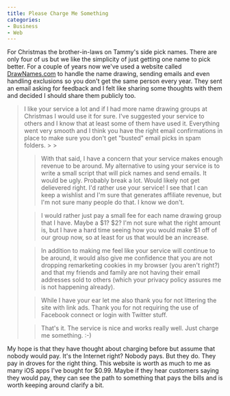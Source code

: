 ```yaml
---
title: Please Charge Me Something
categories:
- Business
- Web
---
```


For Christmas the brother-in-laws on Tammy's side pick names. There are only four of us but we like the simplicity of just getting one name to pick better. For a couple of years now we've used a website called [DrawNames.com](http://www.drawnames.com/) to handle the name drawing, sending emails and even handling exclusions so you don't get the same person every year. They sent an email asking for feedback and I felt like sharing some thoughts with them and decided I should share them publicly too.

<blockquote>
I like your service a lot and if I had more name drawing groups at Christmas I would use it for sure. I've suggested your service to others and I know that at least some of them have used it. Everything went very smooth and I think you have the right email confirmations in place to make sure you don't get "busted" email picks in spam folders.
> 
> 

> 
> With that said, I have a concern that your service makes enough revenue to be around. My alternative to using your service is to write a small script that will pick names and send emails. It would be ugly. Probably break a lot. Would likely not get delievered right. I'd rather use your service! I see that I can keep a wishlist and I'm sure that generates affiliate revenue, but I'm not sure many people do that. I know we don't.
> 
> 

> 
> I would rather just pay a small fee for each name drawing group that I have. Maybe a $1? $2? I'm not sure what the right amount is, but I have a hard time seeing how you would make $1 off of our group now, so at least for us that would be an increase.
> 
> 

> 
> In addition to making me feel like your service will continue to be around, it would also give me confidence that you are not dropping remarketing cookies in my browser (you aren't right?) and that my friends and family are not having their email addresses sold to others (which your privacy policy assures me is not happening already).
> 
> 

> 
> While I have your ear let me also thank you for not littering the site with link ads. Thank you for not requiring the use of Facebook connect or login with Twitter stuff.
> 
> 

> 
> That's it. The service is nice and works really well. Just charge me something. :-)

> 
> </blockquote>

My hope is that they have thought about charging before but assume that nobody would pay. It's the Internet right? Nobody pays. But they do. They pay in droves for the right thing. This website is worth as much to me as many iOS apps I've bought for $0.99. Maybe if they hear customers saying they would pay, they can see the path to something that pays the bills and is worth keeping around clarify a bit.
